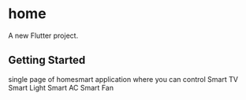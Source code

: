 # home

A new Flutter project.

## Getting Started

single page of homesmart application where you can control 
Smart TV
Smart Light
Smart AC
Smart Fan
